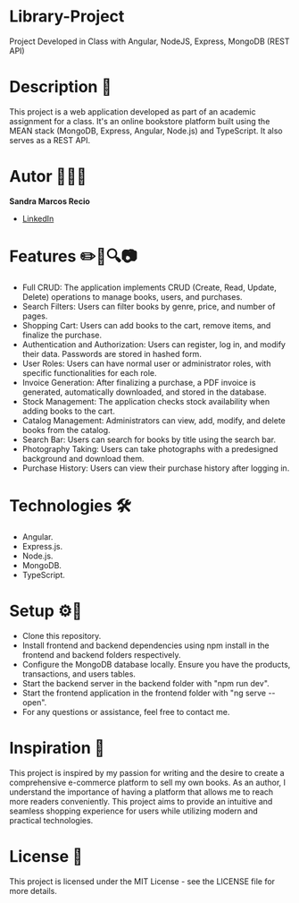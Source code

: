 #  Library-Project 

Project Developed in Class with Angular, NodeJS, Express, MongoDB (REST API)

# Description 📘

This project is a web application developed as part of an academic assignment for a class. It's an online bookstore platform built using the MEAN stack (MongoDB, Express, Angular, Node.js) and TypeScript. It also serves as a REST API.

# Autor 👩🏻‍💻

**Sandra Marcos Recio**

* [LinkedIn](https://www.linkedin.com/in/sandra-marcos-recio-083a152b9/)

# Features ✏️🛒🔍📷

- Full CRUD: The application implements CRUD (Create, Read, Update, Delete) operations to manage books, users, and purchases.
- Search Filters: Users can filter books by genre, price, and number of pages.
- Shopping Cart: Users can add books to the cart, remove items, and finalize the purchase.
- Authentication and Authorization: Users can register, log in, and modify their data. Passwords are stored in hashed form.
- User Roles: Users can have normal user or administrator roles, with specific functionalities for each role.
- Invoice Generation: After finalizing a purchase, a PDF invoice is generated, automatically downloaded, and stored in the database.
- Stock Management: The application checks stock availability when adding books to the cart.
- Catalog Management: Administrators can view, add, modify, and delete books from the catalog.
- Search Bar: Users can search for books by title using the search bar.
- Photography Taking: Users can take photographs with a predesigned background and download them.
- Purchase History: Users can view their purchase history after logging in.

# Technologies 🛠️

- Angular.
- Express.js.
- Node.js.
- MongoDB.
- TypeScript.

# Setup ⚙️🔗

- Clone this repository.
- Install frontend and backend dependencies using npm install in the frontend and backend folders respectively.
- Configure the MongoDB database locally. Ensure you have the products, transactions, and users tables.
- Start the backend server in the backend folder with "npm run dev".
- Start the frontend application in the frontend folder with "ng serve --open".
- For any questions or assistance, feel free to contact me.

# Inspiration 💭

This project is inspired by my passion for writing and the desire to create a comprehensive e-commerce platform to sell my own books. As an author, I understand the importance of having a platform that allows me to reach more readers conveniently. This project aims to provide an intuitive and seamless shopping experience for users while utilizing modern and practical technologies.

# License 📝

This project is licensed under the MIT License - see the LICENSE file for more details.
